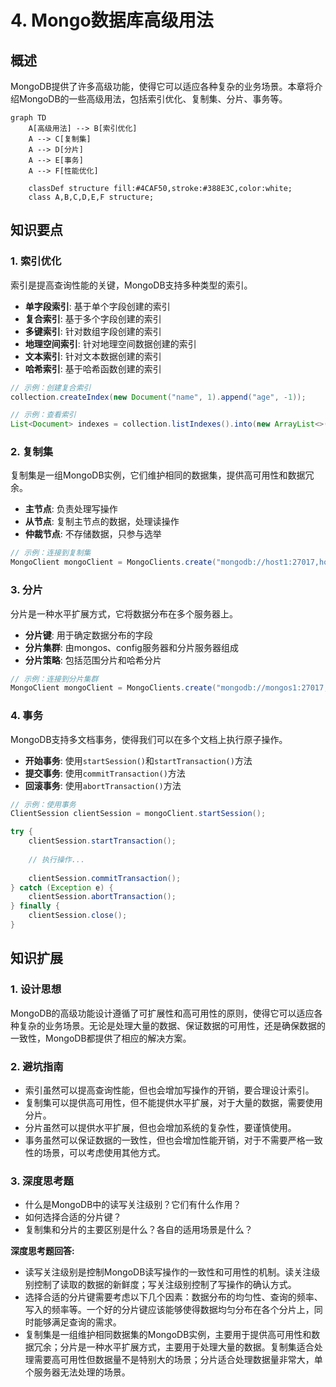 # 4. Mongo数据库高级用法

## 概述
MongoDB提供了许多高级功能，使得它可以适应各种复杂的业务场景。本章将介绍MongoDB的一些高级用法，包括索引优化、复制集、分片、事务等。

```mermaid
graph TD
    A[高级用法] --> B[索引优化]
    A --> C[复制集]
    A --> D[分片]
    A --> E[事务]
    A --> F[性能优化]

    classDef structure fill:#4CAF50,stroke:#388E3C,color:white;
    class A,B,C,D,E,F structure;
```

## 知识要点
### 1. 索引优化
索引是提高查询性能的关键，MongoDB支持多种类型的索引。

- **单字段索引**: 基于单个字段创建的索引
- **复合索引**: 基于多个字段创建的索引
- **多键索引**: 针对数组字段创建的索引
- **地理空间索引**: 针对地理空间数据创建的索引
- **文本索引**: 针对文本数据创建的索引
- **哈希索引**: 基于哈希函数创建的索引

```java
// 示例：创建复合索引
collection.createIndex(new Document("name", 1).append("age", -1));

// 示例：查看索引
List<Document> indexes = collection.listIndexes().into(new ArrayList<>());
```

### 2. 复制集
复制集是一组MongoDB实例，它们维护相同的数据集，提供高可用性和数据冗余。

- **主节点**: 负责处理写操作
- **从节点**: 复制主节点的数据，处理读操作
- **仲裁节点**: 不存储数据，只参与选举

```java
// 示例：连接到复制集
MongoClient mongoClient = MongoClients.create("mongodb://host1:27017,host2:27017,host3:27017/?replicaSet=myReplicaSet");
```

### 3. 分片
分片是一种水平扩展方式，它将数据分布在多个服务器上。

- **分片键**: 用于确定数据分布的字段
- **分片集群**: 由mongos、config服务器和分片服务器组成
- **分片策略**: 包括范围分片和哈希分片

```java
// 示例：连接到分片集群
MongoClient mongoClient = MongoClients.create("mongodb://mongos1:27017,mongos2:27017");
```

### 4. 事务
MongoDB支持多文档事务，使得我们可以在多个文档上执行原子操作。

- **开始事务**: 使用`startSession()`和`startTransaction()`方法
- **提交事务**: 使用`commitTransaction()`方法
- **回滚事务**: 使用`abortTransaction()`方法

```java
// 示例：使用事务
ClientSession clientSession = mongoClient.startSession();

try {
    clientSession.startTransaction();
    
    // 执行操作...
    
    clientSession.commitTransaction();
} catch (Exception e) {
    clientSession.abortTransaction();
} finally {
    clientSession.close();
}
```

## 知识扩展
### 1. 设计思想
MongoDB的高级功能设计遵循了可扩展性和高可用性的原则，使得它可以适应各种复杂的业务场景。无论是处理大量的数据、保证数据的可用性，还是确保数据的一致性，MongoDB都提供了相应的解决方案。

### 2. 避坑指南
- 索引虽然可以提高查询性能，但也会增加写操作的开销，要合理设计索引。
- 复制集可以提供高可用性，但不能提供水平扩展，对于大量的数据，需要使用分片。
- 分片虽然可以提供水平扩展，但也会增加系统的复杂性，要谨慎使用。
- 事务虽然可以保证数据的一致性，但也会增加性能开销，对于不需要严格一致性的场景，可以考虑使用其他方式。

### 3. 深度思考题
- 什么是MongoDB中的读写关注级别？它们有什么作用？
- 如何选择合适的分片键？
- 复制集和分片的主要区别是什么？各自的适用场景是什么？

**深度思考题回答:**
- 读写关注级别是控制MongoDB读写操作的一致性和可用性的机制。读关注级别控制了读取的数据的新鲜度；写关注级别控制了写操作的确认方式。
- 选择合适的分片键需要考虑以下几个因素：数据分布的均匀性、查询的频率、写入的频率等。一个好的分片键应该能够使得数据均匀分布在各个分片上，同时能够满足查询的需求。
- 复制集是一组维护相同数据集的MongoDB实例，主要用于提供高可用性和数据冗余；分片是一种水平扩展方式，主要用于处理大量的数据。复制集适合处理需要高可用性但数据量不是特别大的场景；分片适合处理数据量非常大，单个服务器无法处理的场景。